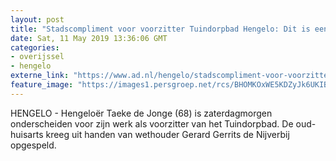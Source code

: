 ```yaml
---
layout: post
title: "Stadscompliment voor voorzitter Tuindorpbad Hengelo: Dit is een unieke plek"
date: Sat, 11 May 2019 13:36:06 GMT
categories: 
- overijssel 
- hengelo 
externe_link: "https://www.ad.nl/hengelo/stadscompliment-voor-voorzitter-tuindorpbad-hengelo-dit-is-een-unieke-plek~a4d39d58/"
feature_image: "https://images1.persgroep.net/rcs/BHOMKOxWE5KDZyJk6UKIBallKsM/diocontent/147954224/_fitwidth/400/?appId=21791a8992982cd8da851550a453bd7f&quality=0.7"
---
```


HENGELO - Hengeloër Taeke de Jonge (68) is zaterdagmorgen onderscheiden voor zijn werk als voorzitter van het Tuindorpbad. De oud-huisarts kreeg uit handen van wethouder Gerard Gerrits de Nijverbij opgespeld.
